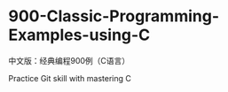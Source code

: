 # 900-Classic-Programming-Examples-using-C
 中文版：经典编程900例（C语言）

 Practice Git skill with mastering C
